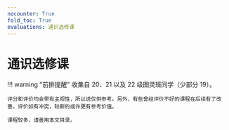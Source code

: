 ```yaml
---
nocounter: True
fold_toc: True
evaluations: 通识选修课
---
```


# 通识选修课

!!! warning "前排提醒"
    收集自 20、21 以及 22 级图灵班同学（少部分 19）。

    评分和评价均会带有主观性，所以说仅供参考。另外，有些曾经评价不好的课程在后续有了改善，评价如有冲突，较新的或许更有参考价值。

    课程较多，请善用本文目录。
